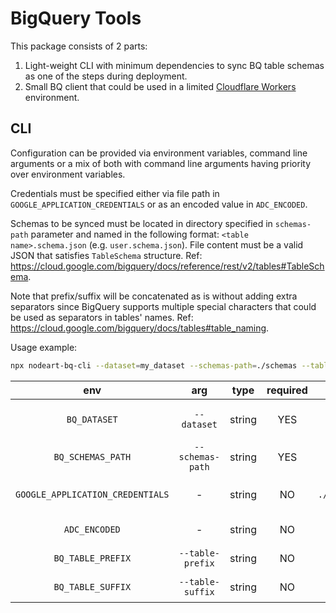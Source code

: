 # BigQuery Tools

This package consists of 2 parts:
1. Light-weight CLI with minimum dependencies to sync BQ table schemas as one of the steps during deployment.
2. Small BQ client that could be used in a limited [Cloudflare Workers](https://developers.cloudflare.com/workers/) environment.

## CLI

Configuration can be provided via environment variables, command line arguments or a mix of both with command line arguments having priority over environment variables.

Credentials must be specified either via file path in `GOOGLE_APPLICATION_CREDENTIALS` or as an encoded value in `ADC_ENCODED`.

Schemas to be synced must be located in directory specified in `schemas-path` parameter and named in the following format: `<table name>.schema.json` (e.g. `user.schema.json`). File content must be a valid JSON that satisfies `TableSchema` structure. Ref: https://cloud.google.com/bigquery/docs/reference/rest/v2/tables#TableSchema.

Note that prefix/suffix will be concatenated as is without adding extra separators since BigQuery supports multiple special characters that could be used as separators in tables' names. Ref: https://cloud.google.com/bigquery/docs/tables#table_naming.

Usage example:
```sh
npx nodeart-bq-cli --dataset=my_dataset --schemas-path=./schemas --table-prefix=project1_ --table-suffix=_stage
```

|                env               |        arg       |  type  | required |            example           |                                               description                                               |
|:--------------------------------:|:----------------:|:------:|:--------:|:----------------------------:|:-------------------------------------------------------------------------------------------------------:|
| `BQ_DATASET`                     | `--dataset`      | string |    YES   | `my_dataset`                 | Dataset ID. Ref: https://cloud.google.com/bigquery/docs/datasets#dataset-naming                         |
| `BQ_SCHEMAS_PATH`                | `--schemas-path` | string |    YES   | `./path/to/schemas`          | Path to schemas directory                                                                               |
| `GOOGLE_APPLICATION_CREDENTIALS` |         -        | string |    NO    | `./path/to/credentials.json` | Path to ADC file. Ref: https://cloud.google.com/docs/authentication/application-default-credentials#GAC |
| `ADC_ENCODED`                    |         -        | string |    NO    | -                            | Base64-encoded JSON value of Application Default Credentials                                            |
| `BQ_TABLE_PREFIX`                | `--table-prefix` | string |    NO    | `some_prefix_`               | Prefix that will be added to the beginning of tables' names when syncing their schemas                  |
| `BQ_TABLE_SUFFIX`                | `--table-suffix` | string |    NO    | `_and_suffix`                | Suffix that will be added to the end of tables' names when syncing their schemas                        |
